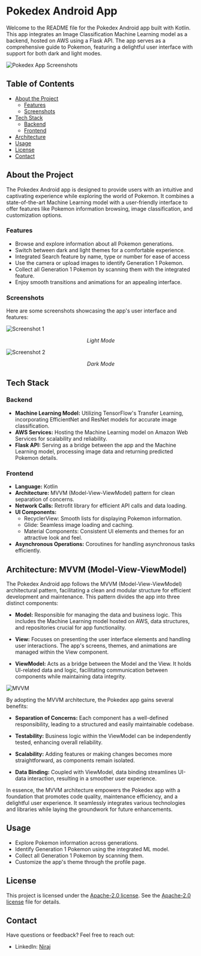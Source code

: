 # Pokedex Android App

Welcome to the README file for the Pokedex Android app built with Kotlin. This app integrates an Image Classification Machine Learning model as a backend, hosted on AWS using a Flask API. The app serves as a comprehensive guide to Pokemon, featuring a delightful user interface with support for both dark and light modes.

![Pokedex App Screenshots](Images/screenshot_main.jpg)

## Table of Contents

- [About the Project](#about-the-project)
  - [Features](#features)
  - [Screenshots](#screenshots)
- [Tech Stack](#tech-stack)
  - [Backend](#backend)
  - [Frontend](#frontend)
- [Architecture](#architecture)
- [Usage](#usage)
- [License](#license)
- [Contact](#contact)

## About the Project

The Pokedex Android app is designed to provide users with an intuitive and captivating experience while exploring the world of Pokemon. It combines a state-of-the-art Machine Learning model with a user-friendly interface to offer features like Pokemon information browsing, image classification, and customization options.

### Features

- Browse and explore information about all Pokemon generations.
- Switch between dark and light themes for a comfortable experience.
- Integrated Search feature by name, type or number for ease of access
- Use the camera or upload images to identify Generation 1 Pokemon.
- Collect all Generation 1 Pokemon by scanning them with the integrated feature.
- Enjoy smooth transitions and animations for an appealing interface.

### Screenshots

Here are some screenshots showcasing the app's user interface and features:

![Screenshot 1](/Images/screenshot_light.jpg)
<p align="center"><i>Light Mode</i></p>

![Screenshot 2](/Images/screenshot_dark.jpg)
<p align="center"><i>Dark Mode</i></p>

## Tech Stack

### Backend

- **Machine Learning Model:** Utilizing TensorFlow's Transfer Learning, incorporating EfficientNet and ResNet models for accurate image classification.
- **AWS Services:** Hosting the Machine Learning model on Amazon Web Services for scalability and reliability.
- **Flask API:** Serving as a bridge between the app and the Machine Learning model, processing image data and returning predicted Pokemon details.

### Frontend

- **Language:** Kotlin
- **Architecture:** MVVM (Model-View-ViewModel) pattern for clean separation of concerns.
- **Network Calls:** Retrofit library for efficient API calls and data loading.
- **UI Components:** 
  - RecyclerView: Smooth lists for displaying Pokemon information.
  - Glide: Seamless image loading and caching.
  - Material Components: Consistent UI elements and themes for an attractive look and feel.
- **Asynchronous Operations:** Coroutines for handling asynchronous tasks efficiently.

## Architecture: MVVM (Model-View-ViewModel)

The Pokedex Android app follows the MVVM (Model-View-ViewModel) architectural pattern, facilitating a clean and modular structure for efficient development and maintenance. This pattern divides the app into three distinct components:

- **Model:** Responsible for managing the data and business logic. This includes the Machine Learning model hosted on AWS, data structures, and repositories crucial for app functionality.

- **View:** Focuses on presenting the user interface elements and handling user interactions. The app's screens, themes, and animations are managed within the View component.

- **ViewModel:** Acts as a bridge between the Model and the View. It holds UI-related data and logic, facilitating communication between components while maintaining data integrity.
  
![MVVM](https://github.com/nirajk24/Pokedex/blob/main/Images/viewmodel.png)

By adopting the MVVM architecture, the Pokedex app gains several benefits:

- **Separation of Concerns:** Each component has a well-defined responsibility, leading to a structured and easily maintainable codebase.

- **Testability:** Business logic within the ViewModel can be independently tested, enhancing overall reliability.

- **Scalability:** Adding features or making changes becomes more straightforward, as components remain isolated.

- **Data Binding:** Coupled with ViewModel, data binding streamlines UI-data interaction, resulting in a smoother user experience.

In essence, the MVVM architecture empowers the Pokedex app with a foundation that promotes code quality, maintenance efficiency, and a delightful user experience. It seamlessly integrates various technologies and libraries while laying the groundwork for future enhancements.


## Usage

- Explore Pokemon information across generations.
- Identify Generation 1 Pokemon using the integrated ML model.
- Collect all Generation 1 Pokemon by scanning them.
- Customize the app's theme through the profile page.

## License

This project is licensed under the [Apache-2.0 license](https://github.com/nirajk24/Pokedex/blob/main/LICENSE). See the [Apache-2.0 license](https://github.com/nirajk24/Pokedex/blob/main/LICENSE) file for details.

## Contact

Have questions or feedback? Feel free to reach out:

- LinkedIn: [Niraj](https://www.linkedin.com/in/nirajk24/)
